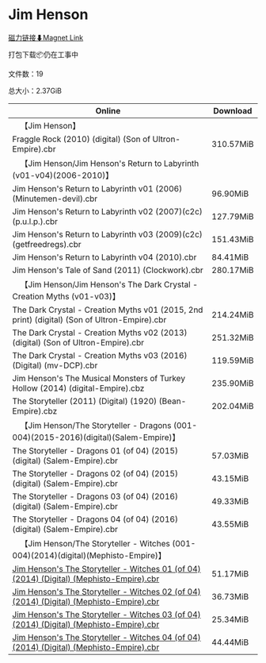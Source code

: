 # Jim Henson

[磁力链接⬇Magnet Link](magnet:?xt=urn:btih:7d3d4b8d6f479aac6db76c6c642544b9659bb9bd&dn=Jim%20Henson)

打包下载📦仍在工事中

文件数：19

总大小：2.37GiB

Online | Download
--- | ---
&emsp;【Jim Henson】 | 
Fraggle Rock (2010) (digital) (Son of Ultron-Empire).cbr | 310.57MiB
&emsp;【Jim Henson/Jim Henson's Return to Labyrinth (v01-v04)(2006-2010)】 | 
Jim Henson's Return to Labyrinth v01 (2006) (Minutemen-devil).cbr | 96.90MiB
Jim Henson's Return to Labyrinth v02 (2007)(c2c)(p.u.l.p.).cbr | 127.79MiB
Jim Henson's Return to Labyrinth v03 (2009)(c2c)(getfreedregs).cbr | 151.43MiB
Jim Henson's Return to Labyrinth v04 (2010).cbr | 84.41MiB
Jim Henson's Tale of Sand (2011) (Clockwork).cbr | 280.17MiB
&emsp;【Jim Henson/Jim Henson's The Dark Crystal - Creation Myths (v01-v03)】 | 
The Dark Crystal - Creation Myths v01 (2015, 2nd print) (digital) (Son of Ultron-Empire).cbr | 214.24MiB
The Dark Crystal - Creation Myths v02 (2013) (digital) (Son of Ultron-Empire).cbr | 251.32MiB
The Dark Crystal - Creation Myths v03 (2016) (Digital) (mv-DCP).cbr | 119.59MiB
Jim Henson's The Musical Monsters of Turkey Hollow (2014) (digital-Empire).cbz | 235.90MiB
The Storyteller (2011) (Digital) (1920) (Bean-Empire).cbz | 202.04MiB
&emsp;【Jim Henson/The Storyteller - Dragons (001-004)(2015-2016)(digital)(Salem-Empire)】 | 
The Storyteller - Dragons 01 (of 04) (2015) (digital) (Salem-Empire).cbr | 57.03MiB
The Storyteller - Dragons 02 (of 04) (2015) (digital) (Salem-Empire).cbr | 43.15MiB
The Storyteller - Dragons 03 (of 04) (2016) (digital) (Salem-Empire).cbr | 49.33MiB
The Storyteller - Dragons 04 (of 04) (2016) (digital) (Salem-Empire).cbr | 43.55MiB
&emsp;【Jim Henson/The Storyteller - Witches (001-004)(2014)(digital)(Mephisto-Empire)】 | 
[Jim Henson's The Storyteller - Witches 01 (of 04) (2014) (Digital) (Mephisto-Empire).cbr](https://github.com/alicewish/markdown/blob/master/comic/Jim-Hensons-Storyteller-Witches-01-of-04-2014-Digital-Mephisto-Empire-cbr.md) | 51.17MiB
[Jim Henson's The Storyteller - Witches 02 (of 04) (2014) (Digital) (Mephisto-Empire).cbr](https://github.com/alicewish/markdown/blob/master/comic/Jim-Hensons-Storyteller-Witches-02-of-04-2014-Digital-Mephisto-Empire-cbr.md) | 36.73MiB
[Jim Henson's The Storyteller - Witches 03 (of 04) (2014) (Digital) (Mephisto-Empire).cbr](https://github.com/alicewish/markdown/blob/master/comic/Jim-Hensons-Storyteller-Witches-03-of-04-2014-Digital-Mephisto-Empire-cbr.md) | 25.34MiB
[Jim Henson's The Storyteller - Witches 04 (of 04) (2014) (Digital) (Mephisto-Empire).cbr](https://github.com/alicewish/markdown/blob/master/comic/Jim-Hensons-Storyteller-Witches-04-of-04-2014-Digital-Mephisto-Empire-cbr.md) | 44.44MiB